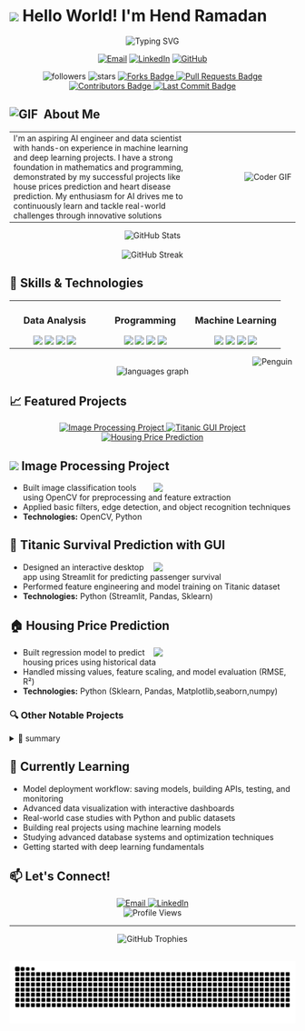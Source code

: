 # <img src="https://raw.githubusercontent.com/TheDudeThatCode/TheDudeThatCode/master/Assets/Hi.gif" width="29px"> Hello World! I'm Hend Ramadan


<div align="center">
  <img src="https://readme-typing-svg.herokuapp.com?font=Fira+Code&pause=1000&color=8be9fd&center=true&vCenter=true&width=435&lines=AI+Student+%7C+Data+Scientist;Machine+Learning+Developer;Future+ML+Engineer" alt="Typing SVG" />
</div>

<p align="center">
  <a href="mailto:hendtalba@gmail.com"><img src="https://img.shields.io/badge/Email-D14836?style=for-the-badge&logo=gmail&logoColor=white" alt="Email" /></a>
  <a href="www.linkedin.com/in/hend-ramadan-72a9712a5"><img src="https://img.shields.io/badge/LinkedIn-0077B5?style=for-the-badge&logo=linkedin&logoColor=white" alt="LinkedIn" /></a>
  <a href="https://github.com/HendRamadan1  "><img src="https://img.shields.io/badge/GitHub-100000?style=for-the-badge&logo=github&logoColor=white" alt="GitHub" /></a>
</p>


<p align="center">
   <img alt="followers" src="https://img.shields.io/github/followers/HendRamadan1?label=Followers&style=social">
  <img src="https://img.shields.io/github/stars/HendRamadan1?label=Stars" alt="stars">
  </a>
  <a href="https://github.com/HendRamadan1/image-processing-project-">
    <img src="https://img.shields.io/github/forks/HendRamadan1/image-processing-project-?label=Forks" alt="Forks Badge"/>
  </a>
    <!-- Pull Requests -->
  <a href="https://github.com/HendRamadan1/image-processing-project-">
    <img src="https://img.shields.io/github/issues-pr/HendRamadan1/image-processing-project-?style=flat-square" alt="Pull Requests Badge"/>
  </a>

  <!-- Contributors -->
  <a href="https://github.com/HendRamadan1/image-processing-project-">
    <img src="https://img.shields.io/github/contributors/HendRamadan1/image-processing-project-?style=flat-square" alt="Contributors Badge"/>
  </a>



  <!-- Last Commit -->
  <a href="https://github.com/HendRamadan1/image-processing-project-">
    <img src="https://img.shields.io/github/last-commit/HendRamadan1/image-processing-project-?style=flat-square" alt="Last Commit Badge"/>
  </a
  
</p> 

## <img alt="GIF" src="https://github.com/SP-XD/SP-XD/blob/main/images/Developer.gif" width="25" /> &nbsp;About Me

<table>
  <tr>
    <td width="65%" valign="top">
       I'm an aspiring AI engineer and data scientist with hands-on experience in machine 
learning and deep learning projects. I have a strong foundation in mathematics and 
programming, demonstrated by my successful projects like house prices prediction and 
heart disease prediction. My enthusiasm for AI drives me to continuously learn and 
tackle real-world challenges through innovative solutions
    </td>
    <td width="35%" align="right">
      <img src="https://i.imgflip.com/65efzo.gif" height="150" alt="Coder GIF"/>
    </td>
  </tr>
</table>

 

<div align="center">
  <img src="https://github-readme-stats.vercel.app/api?username=HendRamadan1&show_icons=true&theme=dracula&hide_border=true" alt="GitHub Stats" />
  <br><br>
  <img src="https://github-readme-streak-stats.herokuapp.com/?user=HendRamadan1&theme=dracula" alt="GitHub Streak" />

</div>





## 🚀 Skills & Technologies

<table>
  <tr>
    <td valign="top" width="33%">
      <h3 align="center">Data Analysis</h3>
      <div align="center">  
        <img src="https://img.shields.io/badge/Excel-217346?style=for-the-badge&logo=microsoft-excel&logoColor=white" />
        <img src="https://img.shields.io/badge/SQL-%2300758F.svg?style=for-the-badge&logo=sqlite&logoColor=white" />
        <img src="https://img.shields.io/badge/Pandas-150458?style=for-the-badge&logo=pandas&logoColor=white" />
        <img src="https://img.shields.io/badge/Numpy-013243?style=for-the-badge&logo=numpy&logoColor=white" />
      </div>
    </td>
    <td valign="top" width="33%">
      <h3 align="center">Programming</h3>
<div align="center">  
  <img src="https://img.shields.io/badge/Python-3776AB?style=for-the-badge&logo=python&logoColor=white" />
  <img src="https://img.shields.io/badge/Git-F05033?style=for-the-badge&logo=git&logoColor=white" />
  <img src="https://img.shields.io/badge/Jupyter-F37626?style=for-the-badge&logo=jupyter&logoColor=white" />
  <img src="https://img.shields.io/badge/C++-00599C?style=for-the-badge&logo=c%2b%2b&logoColor=white" />
</div>
    </td>
    <td valign="top" width="33%">
      <h3 align="center">Machine Learning</h3>
      <div align="center">  
        <img src="https://img.shields.io/badge/Scikit--Learn-F7931E?style=for-the-badge&logo=scikit-learn&logoColor=white" />
        <img src="https://img.shields.io/badge/Matplotlib-ffffff?style=for-the-badge&logo=matplotlib&logoColor=black" />
        <img src="https://img.shields.io/badge/Seaborn-71ADBC?style=for-the-badge&logo=seaborn&logoColor=white" />
        <img src="https://img.shields.io/badge/Ensemble_Methods-3776AB?style=for-the-badge&logo=python&logoColor=white" />
      </div>
    </td>
  </tr>
</table>
 <img align="right" src="https://raw.githubusercontent.com/Tarikul-Islam-Anik/Animated-Fluent-Emojis/master/Emojis/Animals/Penguin.png" alt="Penguin" width="15%" /><br>

<div align="center">
  <img src="https://github-readme-stats.vercel.app/api/top-langs?username=HendRamadan1&locale=en&hide_title=false&layout=compact&card_width=320&langs_count=5&theme=dracula&hide_border=false" height="150" alt="languages graph"  />
</div>


## 📈 Featured Projects


<div align="center">

  <!-- 🧠 Image Processing Project -->
  <a href="https://github.com/HendRamadan1/image-processing-project-">
    <img src="https://img.shields.io/badge/Image_Processing_Project-007ACC?style=for-the-badge&logo=opencv&logoColor=white" alt="Image Processing Project" />
  </a>

  <!-- 🚢 Titanic GUI Project -->
  <a href="https://github.com/HendRamadan1/Titanic-with-GUI">
    <img src="https://img.shields.io/badge/Titanic_Analysis_with_GUI-FFCA28?style=for-the-badge&logo=python&logoColor=black" alt="Titanic GUI Project" />
  </a>
  
  <!-- 🏡 Housing Price Prediction -->
  <a href="https://github.com/HendRamadan1/Housing-price-prediction">
    <img src="https://img.shields.io/badge/Housing_Price_Prediction-0A9396?style=for-the-badge&logo=scikit-learn&logoColor=white" alt="Housing Price Prediction" />
  </a>

</div>


##  <img src="https://img.icons8.com/color/48/image.png" width="24"/> Image Processing Project  
<a href="https://github.com/HendRamadan1/image-processing-project-">
  <img align="right" width="250" src="https://img.shields.io/badge/GitHub_Repo-007ACC?style=for-the-badge&logo=opencv&logoColor=white" />
</a>

- Built image classification tools using OpenCV for preprocessing and feature extraction  
- Applied basic filters, edge detection, and object recognition techniques  
- **Technologies:** OpenCV, Python



## 🚢 Titanic Survival Prediction with GUI  
<a href="https://github.com/HendRamadan1/Titanic-with-GUI">
  <img align="right" width="250" src="https://img.shields.io/badge/GitHub_Repo-FFCA28?style=for-the-badge&logo=python&logoColor=black" />
</a>

- Designed an interactive desktop app using Streamlit for predicting passenger survival  
- Performed feature engineering and model training on Titanic dataset  
- **Technologies:** Python (Streamlit, Pandas, Sklearn)



## 🏠 Housing Price Prediction  
<a href="https://github.com/HendRamadan1/Housing-price-prediction">
  <img align="right" width="250" src="https://img.shields.io/badge/GitHub_Repo-0A9396?style=for-the-badge&logo=scikit-learn&logoColor=white" />
</a>

- Built regression model to predict housing prices using historical data  
- Handled missing values, feature scaling, and model evaluation (RMSE, R²)  
- **Technologies:** Python (Sklearn, Pandas, Matplotlib,seaborn,numpy)

### 🔍 Other Notable Projects

<details>
  <summary>🧩 summary</summary>

  ### 💻 Software Engineering Project  
  <!-- <a href="https://github.com/HendRamadan1/SWE-project">...</a> تم الحذف -->
  - Collaborative software project implementing modular architecture and UML  
  - Covered software development lifecycle: planning, design, coding, testing  
  - **Technologies:** Python, UML, GitHub Projects

  ---

  ### 🗃️ Oracle Database Project  
  <!-- <a href="https://github.com/HendRamadan1/Oracle-DataBase">...</a> تم الحذف -->
  - Created database schema, ER diagrams, and executed complex SQL queries  
  - Focused on normalization, indexing, and stored procedures  
  - **Technologies:** Oracle SQL, PL/SQL

</details>

  

## 🧠 Currently Learning

- Model deployment workflow: saving models, building APIs, testing, and monitoring  
- Advanced data visualization with interactive dashboards  
- Real-world case studies with Python and public datasets  
- Building real projects using machine learning models  
- Studying advanced database systems and optimization techniques  
- Getting started with deep learning fundamentals


## 📫 Let's Connect!
<div align="center">
  <a href="mailto:hendtalba@gmail.com">
    <img src="https://img.shields.io/badge/Email-D14836?style=for-the-badge&logo=gmail&logoColor=white" alt="Email" />
  </a>
  <a href="www.linkedin.com/in/hend-ramadan-72a9712a5">
    <img src="https://img.shields.io/badge/LinkedIn-0077B5?style=for-the-badge&logo=linkedin&logoColor=white" alt="LinkedIn" />
  </a>

</div>

<div align="center">
  <img src="https://komarev.com/ghpvc/?username=HendRamadan1&style=flat-square&color=blue" alt="Profile Views" />
</div>

---

<div align="center">
  <img src="https://github-profile-trophy.vercel.app/?username=HendRamadan1&theme=dracula&column=7&no-frame=true" alt="GitHub Trophies" />
</div>

<br clear="both">

<p align="center">
  <img src="https://raw.githubusercontent.com/HendRamadan1/HendRamadan1/output/snake.svg" alt="Snake animation" />
</p>


###

